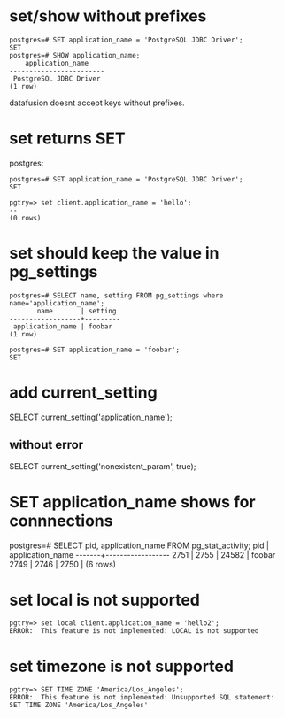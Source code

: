 # set/show without prefixes
```
postgres=# SET application_name = 'PostgreSQL JDBC Driver';
SET
postgres=# SHOW application_name;
    application_name
------------------------
 PostgreSQL JDBC Driver
(1 row)
```

datafusion doesnt accept keys without prefixes.

# set returns SET
postgres:
```
postgres=# SET application_name = 'PostgreSQL JDBC Driver';
SET

pgtry=> set client.application_name = 'hello';
--
(0 rows)
```

# set should keep the value in pg_settings

```
postgres=# SELECT name, setting FROM pg_settings where name='application_name';
       name       | setting
------------------+---------
 application_name | foobar
(1 row)

postgres=# SET application_name = 'foobar';
SET
```

# add current_setting

SELECT current_setting('application_name');
## without error
SELECT current_setting('nonexistent_param', true); 


# SET application_name shows for connnections

postgres=# SELECT pid, application_name FROM pg_stat_activity;
  pid  | application_name
-------+------------------
  2751 |
  2755 |
 24582 | foobar
  2749 |
  2746 |
  2750 |
(6 rows)



# set local is not supported

```
pgtry=> set local client.application_name = 'hello2';
ERROR:  This feature is not implemented: LOCAL is not supported
```

# set timezone is not supported

```
pgtry=> SET TIME ZONE 'America/Los_Angeles';
ERROR:  This feature is not implemented: Unsupported SQL statement: SET TIME ZONE 'America/Los_Angeles'
```